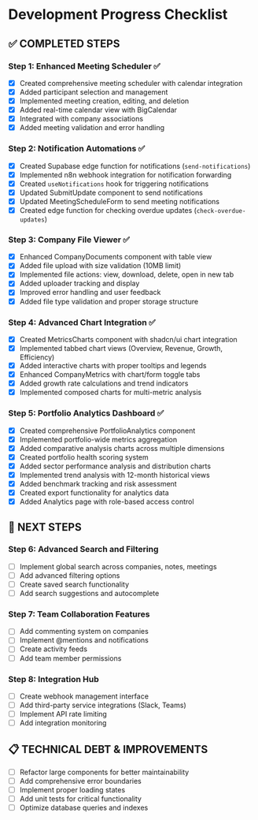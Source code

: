 
# Development Progress Checklist

## ✅ COMPLETED STEPS

### Step 1: Enhanced Meeting Scheduler ✅
- [x] Created comprehensive meeting scheduler with calendar integration
- [x] Added participant selection and management
- [x] Implemented meeting creation, editing, and deletion
- [x] Added real-time calendar view with BigCalendar
- [x] Integrated with company associations
- [x] Added meeting validation and error handling

### Step 2: Notification Automations ✅
- [x] Created Supabase edge function for notifications (`send-notifications`)
- [x] Implemented n8n webhook integration for notification forwarding
- [x] Created `useNotifications` hook for triggering notifications
- [x] Updated SubmitUpdate component to send notifications
- [x] Updated MeetingScheduleForm to send meeting notifications
- [x] Created edge function for checking overdue updates (`check-overdue-updates`)

### Step 3: Company File Viewer ✅
- [x] Enhanced CompanyDocuments component with table view
- [x] Added file upload with size validation (10MB limit)
- [x] Implemented file actions: view, download, delete, open in new tab
- [x] Added uploader tracking and display
- [x] Improved error handling and user feedback
- [x] Added file type validation and proper storage structure

### Step 4: Advanced Chart Integration ✅
- [x] Created MetricsCharts component with shadcn/ui chart integration
- [x] Implemented tabbed chart views (Overview, Revenue, Growth, Efficiency)
- [x] Added interactive charts with proper tooltips and legends
- [x] Enhanced CompanyMetrics with chart/form toggle tabs
- [x] Added growth rate calculations and trend indicators
- [x] Implemented composed charts for multi-metric analysis

### Step 5: Portfolio Analytics Dashboard ✅
- [x] Created comprehensive PortfolioAnalytics component
- [x] Implemented portfolio-wide metrics aggregation
- [x] Added comparative analysis charts across multiple dimensions
- [x] Created portfolio health scoring system
- [x] Added sector performance analysis and distribution charts
- [x] Implemented trend analysis with 12-month historical views
- [x] Added benchmark tracking and risk assessment
- [x] Created export functionality for analytics data
- [x] Added Analytics page with role-based access control

## 🚀 NEXT STEPS

### Step 6: Advanced Search and Filtering
- [ ] Implement global search across companies, notes, meetings
- [ ] Add advanced filtering options
- [ ] Create saved search functionality
- [ ] Add search suggestions and autocomplete

### Step 7: Team Collaboration Features
- [ ] Add commenting system on companies
- [ ] Implement @mentions and notifications
- [ ] Create activity feeds
- [ ] Add team member permissions

### Step 8: Integration Hub
- [ ] Create webhook management interface
- [ ] Add third-party service integrations (Slack, Teams)
- [ ] Implement API rate limiting
- [ ] Add integration monitoring

## 📋 TECHNICAL DEBT & IMPROVEMENTS
- [ ] Refactor large components for better maintainability
- [ ] Add comprehensive error boundaries
- [ ] Implement proper loading states
- [ ] Add unit tests for critical functionality
- [ ] Optimize database queries and indexes
